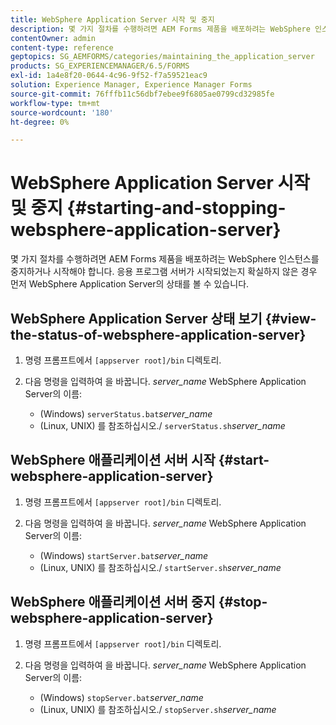 ```yaml
---
title: WebSphere Application Server 시작 및 중지
description: 몇 가지 절차를 수행하려면 AEM Forms 제품을 배포하려는 WebSphere 인스턴스를 중지하거나 시작해야 합니다. 이 문서에서는 WebSphere Application Server를 시작 및 정지하는 방법에 대해 설명합니다.
contentOwner: admin
content-type: reference
geptopics: SG_AEMFORMS/categories/maintaining_the_application_server
products: SG_EXPERIENCEMANAGER/6.5/FORMS
exl-id: 1a4e8f20-0644-4c96-9f52-f7a59521eac9
solution: Experience Manager, Experience Manager Forms
source-git-commit: 76fffb11c56dbf7ebee9f6805ae0799cd32985fe
workflow-type: tm+mt
source-wordcount: '180'
ht-degree: 0%

---
```


# WebSphere Application Server 시작 및 중지 {#starting-and-stopping-websphere-application-server}

몇 가지 절차를 수행하려면 AEM Forms 제품을 배포하려는 WebSphere 인스턴스를 중지하거나 시작해야 합니다. 응용 프로그램 서버가 시작되었는지 확실하지 않은 경우 먼저 WebSphere Application Server의 상태를 볼 수 있습니다.

## WebSphere Application Server 상태 보기 {#view-the-status-of-websphere-application-server}

1. 명령 프롬프트에서 `[appserver root]/bin` 디렉토리.
1. 다음 명령을 입력하여 을 바꿉니다. *server_name* WebSphere Application Server의 이름:

   * (Windows) `serverStatus.bat`*server_name*
   * (Linux, UNIX) 를 참조하십시오./ `serverStatus.sh`*server_name*

## WebSphere 애플리케이션 서버 시작 {#start-websphere-application-server}

1. 명령 프롬프트에서 `[appserver root]/bin` 디렉토리.
1. 다음 명령을 입력하여 을 바꿉니다. *server_name* WebSphere Application Server의 이름:

   * (Windows) `startServer.bat`*server_name*
   * (Linux, UNIX) 를 참조하십시오./ `startServer.sh`*server_name*

## WebSphere 애플리케이션 서버 중지 {#stop-websphere-application-server}

1. 명령 프롬프트에서 `[appserver root]/bin` 디렉토리.
1. 다음 명령을 입력하여 을 바꿉니다. *server_name* WebSphere Application Server의 이름:

   * (Windows) `stopServer.bat`*server_name*
   * (Linux, UNIX) 를 참조하십시오./ `stopServer.sh`*server_name*
